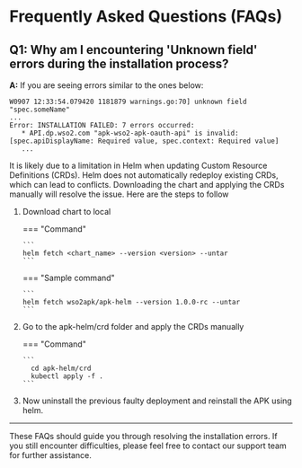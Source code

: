 # Frequently Asked Questions (FAQs)

## Q1: Why am I encountering 'Unknown field' errors during the installation process?

**A:** If you are seeing errors similar to the ones below:

```plaintext
W0907 12:33:54.079420 1181879 warnings.go:70] unknown field "spec.someName"
...
Error: INSTALLATION FAILED: 7 errors occurred:
   * API.dp.wso2.com "apk-wso2-apk-oauth-api" is invalid: [spec.apiDisplayName: Required value, spec.context: Required value]
   ...
```

It is likely due to a limitation in Helm when updating Custom Resource Definitions (CRDs). Helm does not automatically redeploy existing CRDs, which can lead to conflicts. Downloading the chart and applying the CRDs manually will resolve the issue. Here are the steps to follow

1.  Download chart to local

    === "Command"

        ```
        helm fetch <chart_name> --version <version> --untar
        ```

    === "Sample command"

        ```
        helm fetch wso2apk/apk-helm --version 1.0.0-rc --untar
        ```

2.  Go to the apk-helm/crd folder and apply the CRDs manually

    === "Command"

        ```
          cd apk-helm/crd
          kubectl apply -f .
        ```

3. Now uninstall the previous faulty deployment and reinstall the APK using helm.



---

These FAQs should guide you through resolving the installation errors. If you still encounter difficulties, please feel free to contact our support team for further assistance.